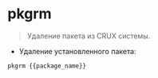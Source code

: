 # pkgrm

> Удаление пакета из CRUX системы.

- Удаление установленного пакета:

`pkgrm {{package_name}}`
